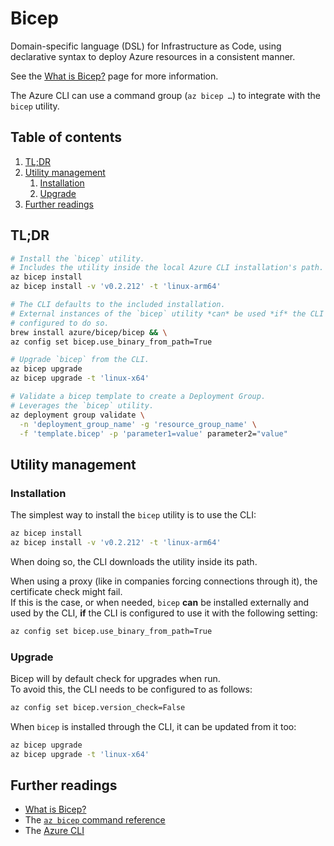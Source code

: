 # Bicep

Domain-specific language (DSL) for Infrastructure as Code, using declarative syntax to deploy Azure resources in a consistent manner.

See the [What is Bicep?] page for more information.

The Azure CLI can use a command group (`az bicep …`) to integrate with the `bicep` utility.

## Table of contents <!-- omit in toc -->

1. [TL;DR](#tldr)
1. [Utility management](#utility-management)
   1. [Installation](#installation)
   1. [Upgrade](#upgrade)
1. [Further readings](#further-readings)

## TL;DR

```sh
# Install the `bicep` utility.
# Includes the utility inside the local Azure CLI installation's path.
az bicep install
az bicep install -v 'v0.2.212' -t 'linux-arm64'

# The CLI defaults to the included installation.
# External instances of the `bicep` utility *can* be used *if* the CLI is
# configured to do so.
brew install azure/bicep/bicep && \
az config set bicep.use_binary_from_path=True

# Upgrade `bicep` from the CLI.
az bicep upgrade
az bicep upgrade -t 'linux-x64'

# Validate a bicep template to create a Deployment Group.
# Leverages the `bicep` utility.
az deployment group validate \
  -n 'deployment_group_name' -g 'resource_group_name' \
  -f 'template.bicep' -p 'parameter1=value' parameter2="value"
```

## Utility management

### Installation

The simplest way to install the `bicep` utility is to use the CLI:

```sh
az bicep install
az bicep install -v 'v0.2.212' -t 'linux-arm64'
```

When doing so, the CLI downloads the utility inside its path.

When using a proxy (like in companies forcing connections through it), the certificate check might fail.<br/>
If this is the case, or when needed, `bicep` **can** be installed externally and used by the CLI, **if** the CLI is configured to use it with the following setting:

```sh
az config set bicep.use_binary_from_path=True
```

### Upgrade

Bicep will by default check for upgrades when run.<br/>
To avoid this, the CLI needs to be configured to as follows:

```sh
az config set bicep.version_check=False
```

When `bicep` is installed through the CLI, it can be updated from it too:

```sh
az bicep upgrade
az bicep upgrade -t 'linux-x64'
```

## Further readings

- [What is Bicep?]
- The [`az bicep` command reference][az bicep]
- The [Azure CLI]

<!--
  References
  -->

<!-- Upstream -->
[az bicep]: https://learn.microsoft.com/en-us/cli/azure/bicep
[what is bicep?]: https://learn.microsoft.com/en-us/azure/azure-resource-manager/bicep/overview

<!-- Knowledge base -->
[azure cli]: cli.md
